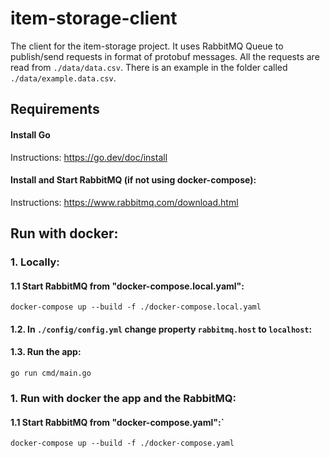 # item-storage-client
The client for the item-storage project. It uses RabbitMQ Queue to publish/send requests in format of protobuf messages. 
All the requests are read from `./data/data.csv`. There is an example in the folder called `./data/example.data.csv`.

## Requirements

#### Install Go
Instructions: https://go.dev/doc/install

#### Install and Start RabbitMQ (if not using docker-compose):
Instructions: https://www.rabbitmq.com/download.html

## Run with docker:
### 1. Locally:
#### 1.1 Start RabbitMQ from "docker-compose.local.yaml":
`docker-compose up --build -f ./docker-compose.local.yaml`

#### 1.2. In `./config/config.yml` change property `rabbitmq.host` to `localhost`:
#### 1.3. Run the app:
`go run cmd/main.go`

### 1. Run with docker the app and the RabbitMQ:
#### 1.1 Start RabbitMQ from "docker-compose.yaml":`
`docker-compose up --build -f ./docker-compose.yaml`

